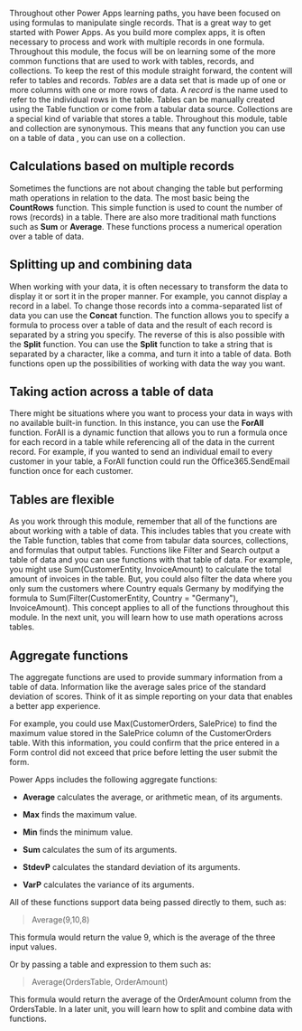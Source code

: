 Throughout other Power Apps learning paths, you have been focused on using formulas to manipulate single records. That is a great way to get started with Power Apps. As you build more complex apps, it is often necessary to process and work with multiple records in one formula. Throughout this module, the focus will be on learning some of the more common functions that are used to work with tables, records, and collections.
To keep the rest of this module straight forward, the content will refer to tables and records. *Tables* are a data set that is made up of one or more columns with one or more rows of data. A *record* is the name used to refer to the individual rows in the table. Tables can be manually created using the Table function or come from a tabular data source. Collections are a special kind of variable that stores a table. Throughout this module, table and collection are synonymous. This means that any function you can use on a table of data , you can use on a collection.


Calculations based on multiple records
--------------------------------------

Sometimes the functions are not about changing the table but performing
math operations in relation to the data. The most basic being the
**CountRows** function. This simple function is used to count the number
of rows (records) in a table. There are also more traditional math
functions such as **Sum** or **Average**. These functions process a
numerical operation over a table of data.

Splitting up and combining data
-----------------------------

When working with your data, it is often necessary to transform the data
to display it or sort it in the proper manner. For example, you cannot
display a record in a label. To change those records into a
comma-separated list of data you can use the **Concat** function. The
function allows you to specify a formula to process over a table of data
and the result of each record is separated by a string you specify. The
reverse of this is also possible with the **Split** function. You can
use the **Split** function to take a string that is separated by a
character, like a comma, and turn it into a table of data. Both
functions open up the possibilities of working with data the way you
want.

Taking action across a table of data
------------------------------------

There might be situations where you want to process your data in ways with no available built-in function. In this instance, you can use  the **ForAll** function. ForAll is a dynamic function
that allows you to run a formula once for each record in a table while
referencing all of the data in the current record. For example, if you
wanted to send an individual email to every customer in your table, a
ForAll function could run the Office365.SendEmail function once for each
customer.

Tables are flexible
----------------------------
As you work through this module, remember that all of the functions are about working with a table of data. This includes tables that you create with the Table function, tables that come from tabular data sources, collections, and formulas that output tables. Functions like Filter and Search output a table of data and you can use functions with that table of data. For example, you might use Sum(CustomerEntity, InvoiceAmount) to calculate the total amount of invoices in the table. But, you could also filter the data where you only sum the customers where Country equals Germany by modifying the formula to Sum(Filter(CustomerEntity, Country = "Germany"), InvoiceAmount). This concept applies to all of the functions throughout this module.
In the next unit, you will learn how to use math operations across tables.

Aggregate functions
-------------------

The aggregate functions are used to provide summary information from a table of data. Information like the average sales price of the standard deviation of scores. Think of it as simple reporting on your data that enables a better app experience.

For example, you could use Max(CustomerOrders, SalePrice) to find the
maximum value stored in the SalePrice column of the CustomerOrders
table. With this information, you could confirm that the price entered
in a Form control did not exceed that price before letting the user
submit the form.

Power Apps includes the following aggregate functions:

-  **Average** calculates the average, or arithmetic mean,
    of its arguments.

-  **Max** finds the maximum value.

-  **Min** finds the minimum value.

-  **Sum** calculates the sum of its arguments.

-  **StdevP** calculates the standard deviation of its
    arguments.

-  **VarP** calculates the variance of its arguments.

All of these functions support data being passed directly to them,
such as:

> Average(9,10,8)

This formula would return the value 9, which is the average of the three
input values.

Or by passing a table and expression to them such as:

> Average(OrdersTable, OrderAmount)

This formula would return the average of the OrderAmount column from the
OrdersTable. In a later unit, you will learn how to split and combine data with
functions. 
